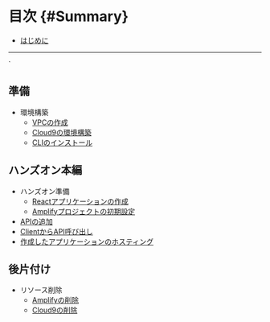 # 目次 {#Summary}

- [はじめに](README.md)

---
`
## 準備
- 環境構築
  - [VPCの作成](prepare/vpc.md)
  - [Cloud9の環境構築](prepare/cloud9.md)
  - [CLIのインストール](prepare/cli.md)

## ハンズオン本編
- ハンズオン準備
  - [Reactアプリケーションの作成](handson/react_application.md)
  - [Amplifyプロジェクトの初期設定](handson/amplify_init.md)
- [APIの追加](handson/api.md)
- [ClientからAPI呼び出し](handson/client.md)
- [作成したアプリケーションのホスティング](handson/hosting.md)

## 後片付け
- リソース削除
  - [Amplifyの削除](cleaning/delete_amplify.md)
  - [Cloud9の削除](chapter-2/README.md)